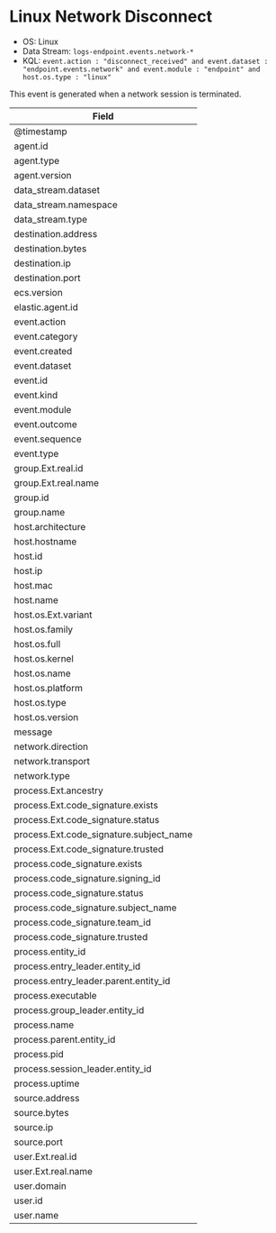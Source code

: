 # Linux Network Disconnect

- OS: Linux
- Data Stream: `logs-endpoint.events.network-*`
- KQL: `event.action : "disconnect_received" and event.dataset : "endpoint.events.network" and event.module : "endpoint" and host.os.type : "linux"`

This event is generated when a network session is terminated.


| Field |
|---|
| @timestamp |
| agent.id |
| agent.type |
| agent.version |
| data_stream.dataset |
| data_stream.namespace |
| data_stream.type |
| destination.address |
| destination.bytes |
| destination.ip |
| destination.port |
| ecs.version |
| elastic.agent.id |
| event.action |
| event.category |
| event.created |
| event.dataset |
| event.id |
| event.kind |
| event.module |
| event.outcome |
| event.sequence |
| event.type |
| group.Ext.real.id |
| group.Ext.real.name |
| group.id |
| group.name |
| host.architecture |
| host.hostname |
| host.id |
| host.ip |
| host.mac |
| host.name |
| host.os.Ext.variant |
| host.os.family |
| host.os.full |
| host.os.kernel |
| host.os.name |
| host.os.platform |
| host.os.type |
| host.os.version |
| message |
| network.direction |
| network.transport |
| network.type |
| process.Ext.ancestry |
| process.Ext.code_signature.exists |
| process.Ext.code_signature.status |
| process.Ext.code_signature.subject_name |
| process.Ext.code_signature.trusted |
| process.code_signature.exists |
| process.code_signature.signing_id |
| process.code_signature.status |
| process.code_signature.subject_name |
| process.code_signature.team_id |
| process.code_signature.trusted |
| process.entity_id |
| process.entry_leader.entity_id |
| process.entry_leader.parent.entity_id |
| process.executable |
| process.group_leader.entity_id |
| process.name |
| process.parent.entity_id |
| process.pid |
| process.session_leader.entity_id |
| process.uptime |
| source.address |
| source.bytes |
| source.ip |
| source.port |
| user.Ext.real.id |
| user.Ext.real.name |
| user.domain |
| user.id |
| user.name |

